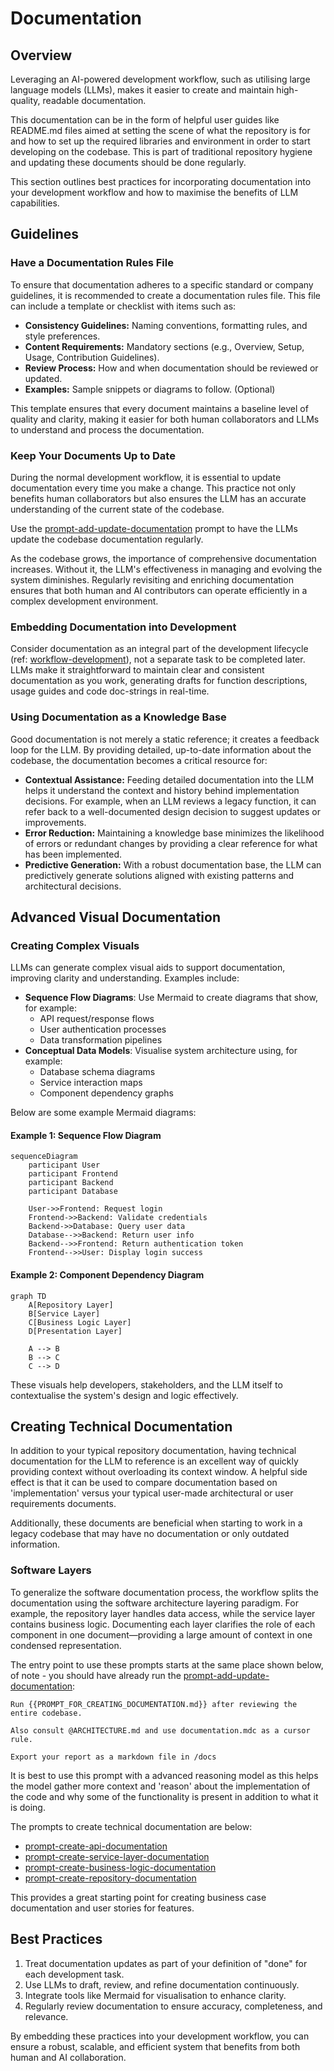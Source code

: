 # Documentation

## Overview

Leveraging an AI-powered development workflow, such as utilising large language models (LLMs), makes it easier to create and maintain high-quality, readable documentation. 

This documentation can be in the form of helpful user guides like README.md files aimed at setting the scene of what the repository is for and how to set up the required libraries and environment in order to start developing on the codebase. This is part of traditional repository hygiene and updating these documents should be done regularly.

This section outlines best practices for incorporating documentation into your development workflow and how to maximise the benefits of LLM capabilities.

## Guidelines

### Have a Documentation Rules File

To ensure that documentation adheres to a specific standard or company guidelines, it is recommended to create a documentation rules file. This file can include a template or checklist with items such as:

- **Consistency Guidelines:** Naming conventions, formatting rules, and style preferences.
- **Content Requirements:** Mandatory sections (e.g., Overview, Setup, Usage, Contribution Guidelines).
- **Review Process:** How and when documentation should be reviewed or updated.
- **Examples:** Sample snippets or diagrams to follow. (Optional)

This template ensures that every document maintains a baseline level of quality and clarity, making it easier for both human collaborators and LLMs to understand and process the documentation.

### Keep Your Documents Up to Date

During the normal development workflow, it is essential to update documentation every time you make a change. This practice not only benefits human collaborators but also ensures the LLM has an accurate understanding of the current state of the codebase.

Use the [prompt-add-update-documentation](../prompt-library/documentation-writing/prompt-add-update-documentation.md) prompt to have the LLMs update the codebase documentation regularly.

As the codebase grows, the importance of comprehensive documentation increases. Without it, the LLM's effectiveness in managing and evolving the system diminishes. Regularly revisiting and enriching documentation ensures that both human and AI contributors can operate efficiently in a complex development environment.

### Embedding Documentation into Development

Consider documentation as an integral part of the development lifecycle (ref: [workflow-development](workflow-development.md)), not a separate task to be completed later. LLMs make it straightforward to maintain clear and consistent documentation as you work, generating drafts for function descriptions, usage guides and code doc-strings in real-time.

### Using Documentation as a Knowledge Base

Good documentation is not merely a static reference; it creates a feedback loop for the LLM. By providing detailed, up-to-date information about the codebase, the documentation becomes a critical resource for:

- **Contextual Assistance:** Feeding detailed documentation into the LLM helps it understand the context and history behind implementation decisions. For example, when an LLM reviews a legacy function, it can refer back to a well-documented design decision to suggest updates or improvements.
- **Error Reduction:** Maintaining a knowledge base minimizes the likelihood of errors or redundant changes by providing a clear reference for what has been implemented.
- **Predictive Generation:** With a robust documentation base, the LLM can predictively generate solutions aligned with existing patterns and architectural decisions.

## Advanced Visual Documentation

### Creating Complex Visuals

LLMs can generate complex visual aids to support documentation, improving clarity and understanding. Examples include:

- **Sequence Flow Diagrams**: Use Mermaid to create diagrams that show, for example:
  - API request/response flows
  - User authentication processes
  - Data transformation pipelines
- **Conceptual Data Models**: Visualise system architecture using, for example:
  - Database schema diagrams
  - Service interaction maps
  - Component dependency graphs

Below are some example Mermaid diagrams:

#### Example 1: Sequence Flow Diagram

```mermaid
sequenceDiagram
    participant User
    participant Frontend
    participant Backend
    participant Database

    User->>Frontend: Request login
    Frontend->>Backend: Validate credentials
    Backend->>Database: Query user data
    Database-->>Backend: Return user info
    Backend-->>Frontend: Return authentication token
    Frontend-->>User: Display login success
```

#### Example 2: Component Dependency Diagram

```mermaid
graph TD
    A[Repository Layer]
    B[Service Layer]
    C[Business Logic Layer]
    D[Presentation Layer]

    A --> B
    B --> C
    C --> D
```


These visuals help developers, stakeholders, and the LLM itself to contextualise the system's design and logic effectively.

## Creating Technical Documentation

In addition to your typical repository documentation, having technical documentation for the LLM to reference is an excellent way of quickly providing context without overloading its context window. A helpful side effect is that it can be used to compare documentation based on 'implementation' versus your typical user-made architectural or user requirements documents.

Additionally, these documents are beneficial when starting to work in a legacy codebase that may have no documentation or only outdated information.

### Software Layers

To generalize the software documentation process, the workflow splits the documentation using the software architecture layering paradigm. For example, the repository layer handles data access, while the service layer contains business logic. Documenting each layer clarifies the role of each component in one document—providing a large amount of context in one condensed representation.

The entry point to use these prompts starts at the same place shown below, of note - you should have already run the [prompt-add-update-documentation](../prompt-library/documentation-writing/prompt-add-update-documentation.md):

```
Run {{PROMPT_FOR_CREATING_DOCUMENTATION.md}} after reviewing the entire codebase.

Also consult @ARCHITECTURE.md and use documentation.mdc as a cursor rule.

Export your report as a markdown file in /docs
```

It is best to use this prompt with a advanced reasoning model as this helps the model gather more context and 'reason' about the implementation of the code and why some of the functionality is present in addition to what it is doing.

The prompts to create technical documentation are below:
- [prompt-create-api-documentation](../prompt-library/documentation-writing/prompt-create-api-documentation.md)
- [prompt-create-service-layer-documentation](../prompt-library/documentation-writing/prompt-create-service-layer-documentation.md)
- [prompt-create-business-logic-documentation](../prompt-library/documentation-writing/prompt-create-business-logic-documentation.md)
- [prompt-create-repository-documentation](../prompt-library/documentation-writing/prompt-create-repository-documentation.md)

This provides a great starting point for creating business case documentation and user stories for features.

## Best Practices

1. Treat documentation updates as part of your definition of "done" for each development task.
2. Use LLMs to draft, review, and refine documentation continuously.
3. Integrate tools like Mermaid for visualisation to enhance clarity.
4. Regularly review documentation to ensure accuracy, completeness, and relevance.

By embedding these practices into your development workflow, you can ensure a robust, scalable, and efficient system that benefits from both human and AI collaboration.